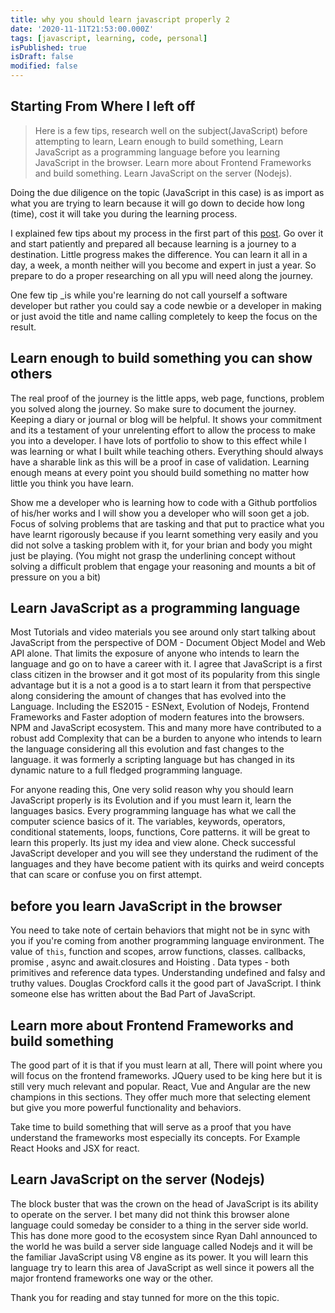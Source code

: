 ```yaml
---
title: why you should learn javascript properly 2
date: '2020-11-11T21:53:00.000Z'
tags: [javascript, learning, code, personal]
isPublished: true
isDraft: false
modified: false
---
```


## Starting From Where I left off

> Here is a few tips, research well on the subject(JavaScript) before attempting to learn, Learn enough to build something, Learn JavaScript as a programming language before you learning JavaScript in the browser. Learn more about Frontend Frameworks and build something. Learn JavaScript on the server (Nodejs).

Doing the due diligence on the topic (JavaScript in this case) is as import as what you are trying to learn because it will go down to decide how long (time), cost it will take you during the learning process.

I explained few tips about my process in the first part of this [post](https://oluwasetemi.dev/why-you-should-learn-javascript/). Go over it and start patiently and prepared all because learning is a journey to a destination. Little progress makes the difference. You can learn it all in a day, a week, a month neither will you become and expert in just a year. So prepare to do a proper researching on all ypu will need along the journey.

One few tip _is while you're learning do not call yourself a software developer but rather you could say a code newbie or a developer in making or just avoid the title and name calling completely to keep the focus on the result.

## Learn enough to build something you can show others

The real proof of the journey is the little apps, web page, functions, problem you solved along the journey. So make sure to document the journey. Keeping a diary or journal or blog will be helpful. It shows your commitment and its a testament of your unrelenting effort to allow the process to make you into a developer. I have lots of portfolio to show to this effect while I was learning or what I built while teaching others. Everything should always have a sharable link as this will be a proof in case of validation. Learning enough means at every point you should build something no matter how little you think you have learn.

Show me a developer who is learning how to code with a Github portfolios of his/her works and I will show you a developer who will soon get a job. Focus of solving problems that are tasking and that put to practice what you have learnt rigorously because if you learnt something very easily and you did not solve a tasking problem with it, for your brian and body you might just be playing. (You might not grasp the underlining concept without solving a difficult problem that engage your reasoning and mounts a bit of pressure on you a bit)

## Learn JavaScript as a programming language

Most Tutorials and video materials you see around only start talking about JavaScript from the perspective of DOM - Document Object Model and Web API alone. That limits the exposure of anyone who intends to learn the language and go on to have a career with it. I agree that JavaScript is a first class citizen in the browser and it got most of its popularity from this single advantage but it is a not a good is a to start learn it from that perspective along considering the amount of changes that has evolved into the Language. Including the ES2015 - ESNext, Evolution of Nodejs, Frontend Frameworks and Faster adoption of modern features into the browsers. NPM and JavaScript ecosystem. This and many more have contributed to a robust add Complexity that can be a burden to anyone who intends to learn the language considering all this evolution and fast changes to the language. it was formerly a scripting language but has changed in its dynamic nature to a full fledged programming language.

For anyone reading this, One very solid reason why you should learn JavaScript properly is its Evolution and if you must learn it, learn the languages basics. Every programming language has what we call the computer science basics of it. The variables, keywords, operators, conditional statements, loops, functions, Core patterns. it will be great to learn this properly. Its just my idea and view alone. Check successful JavaScript developer and you will see they understand the rudiment of the languages and they have become patient with its quirks and weird concepts that can scare or confuse you on first attempt.

## before you learn JavaScript in the browser

You need to take note of certain behaviors that might not be in sync with you if you're coming from another programming language environment. The value of `this`, function and scopes, arrow functions, classes. callbacks, promise , async and await.closures and Hoisting . Data types - both primitives and reference data types. Understanding undefined and falsy and truthy values. Douglas Crockford calls it the good part of JavaScript. I think someone else has written about the Bad Part of JavaScript.

## Learn more about Frontend Frameworks and build something

The good part of it is that if you must learn at all, There will point where you will focus on the frontend frameworks. JQuery used to be king here but it is still very much relevant and popular. React, Vue and Angular are the new champions in this sections. They offer much more that selecting element but give you more powerful functionality and behaviors.

Take time to build something that will serve as a proof that you have understand the frameworks most especially its concepts. For Example React Hooks and JSX for react.

## Learn JavaScript on the server (Nodejs)

The block buster that was the crown on the head of JavaScript is its ability to operate on the server. I bet many did not think this browser alone language could someday be consider to a thing in the server side world. This has done more good to the ecosystem since Ryan Dahl announced to the world he was build a server side language called Nodejs and it will be the familiar JavaScript using V8 engine as its power. It you will learn this language try to learn this area of JavaScript as well since it powers all the major frontend frameworks one way or the other.

Thank you for reading and stay tunned for more on the this topic.
